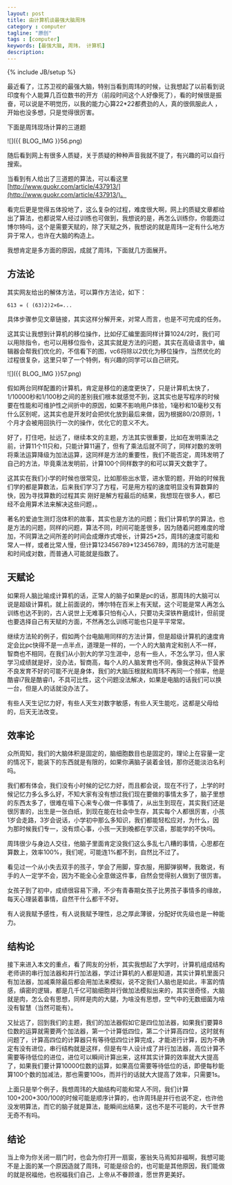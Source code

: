 ```yaml
---
layout: post
title: 由计算机谈最强大脑周玮
category : computer
tagline: "原创"
tags : [computer]
keywords: [最强大脑, 周玮， 计算机]
description:
---
```

{% include JB/setup %}

最近看了，江苏卫视的最强大脑，特别当看到周玮的时候，让我想起了以前看到说印度有个人能算几百位数书的开方（前段时间这个人好像死了），看的时候很是振奋，可以说是不明觉历，以我的能力心算22\*22都费劲的人，真的很佩服此人 ，开始也没多想，只是觉得很厉害。

下面是周玮现场计算的三道题

![]({{ BLOG_IMG }}56.png)

随后看到网上有很多人质疑，关于质疑的种种声音我就不提了，有兴趣的可以自行搜索。

当看到有人给出了三道题的算法，可以看这里[http://www.guokr.com/article/437913/](http://www.guokr.com/article/437913/)。

看完后更是觉得五体投地了，这么复杂的过程，难度很大啊，网上的质疑文章都给出了算法，也都说常人经过训练也可做到，我想说的是，再怎么训练你，你能跑过博尔特吗，这个是需要天赋的，除了天赋之外，我想说的就是周玮一定有什么地方异于常人，也许在大脑的构造上。

我想肯定是多方面的原因，成就了周玮，下面就几方面展开。

## 方法论 ##

其实网友给出的解体方法，可以算作方法论，如下：

	613 = ( (63)2)2×6=...

具体步骤参见文章链接，其实这样分解开来，对常人而言，也是不可完成的任务。

这其实让我想到计算机的移位操作，比如仔汇编里面同样计算1024/2时，我们可以用除指令，也可以用移位指令，这其实就是方法的问题，其实在高级语言中，编辑器会帮我们优化的，不信看下的图，vc6将除以2优化为移位操作，当然优化的过程很复杂，这里只举了一个特例，有兴趣的同学可以自己研究。

![]({{ BLOG_IMG }}57.png)

假如两台同样配置的计算机，肯定是移位的速度更快了，只是计算机太快了，1/10000秒和1/100秒之间的差别我们根本就感觉不到，这其实也是写程序的时候要在性能和可维护性之间折中的原因，如果不影响用户体验，1毫秒和10毫秒又有什么区别呢，这其实也是开发时会把优化放到最后来做，因为根据80/20原则，1个月才会被用回执行一次的操作，优化它的意义不大。

好了，打住吧，扯远了，继续本文的主题，方法其实很重要，比如在发明乘法之前，计算11个11只和，只能计算11遍了，但有了乘法后就不同了，同样对数的发明将乘法运算降级为加法运算，这同样是方法的重要性，我们不能否定，周玮发明了自己的方法，毕竟乘法发明前，计算100个同样数字的和可以算天文数字了。

这其实在我们小学的时候也很常见，比如那些出水管，进水管的题，开始的时候我们学的都是算数法，后来我们学习了方程，可是用方程的速度明显没有算数算的快，因为寻找算数的过程其实 刚好是解方程最后的结果，我想现在很多人，都已经不会用算术法来解决这些问题，。

著名的爱迪生测灯泡体积的故事，其实也是方法的问题；我们计算机学的算法，也是方法的问题，同样的问题，算法不同，时间可能差很多，因为随着问题难度的增加，不同算法之间所差的时间会成爆炸式增长，计算25\*25，周玮的速度可能和常人一样，或者比常人慢，但计算123456789\*123456789，周玮的方法可能是和时间成对数，而普通人可能就是指数了。

## 天赋论 ##

如果将人脑比喻成计算机的话，正常人的脑子如果是pc的话，那周玮的大脑可以说是超级计算机，就上前面说的，博尔特在百米上有天赋，这个可能是常人再怎么训练也达不到的，古人说世上无难事只怕有心人，只要功夫深铁杵磨成针，但前提也要选择自己有天赋的方面，不然再怎么训练可能也只是平平常常。

继续方法轮的例子，假如两个台电脑用同样的方法计算，但是超级计算机的速度肯定会比pc快得不是一点半点，道理是一样的，一个人的大脑肯定和别人不一样，智商也不相同，在我们从小到大的学习生涯中，总有一些人，不怎么学习，但人家学习成绩就是好，没办法，智商高，每个人的人脑发育也不同，像我这种从下营养不良发育不好的可能不光是身体，我们的大脑压根就和周玮不再同一个频率，他是酷睿i7我是酷睿i1，不具可比性，这个问题没法解决，如果是电脑的话我们可以换一台，但是人的话就没办法了。

有些人天生记忆力好，有些人天生对数字敏感，有些人天生能吃，这都是父母给的，后天无法改变。

## 效率论 ##

众所周知，我们的大脑体积是固定的，脑细胞数目也是固定的，理论上在容量一定的情况下，能装下的东西就是有限的，如果你满脑子装着金钱，那你还能淡泊名利吗。

我们都有体会，我们没有小时候的记忆力好，而且都会说，现在不行了，上学的时候记忆力多么多么好，不知大家有没有想过我们现在要做的事情太多了，脑子里想的东西太多了，很难在塌下心来专心做一件事情了，从出生到现在，其实我们还是很厉害的，出生是一张白纸，到现在能在社会中生存，其实每个人都很厉害，小孩1岁会走路，3岁会说话，小学初中那么多知识，我们都能轻松应对，为什么，因为那时候我们专一，没有烦心事，小孩一天到晚都在学汉语，那能学的不快吗。

周玮很少与身边人交往，他脑子里面肯定没我们这么多乱七八糟的事情，心思都在算数上，效率100%，我们呢，可能连1%都不到，自然比不过了。

看见过一个从小失去双手的孩子，学会了用脚，穿衣服，用脚弹钢琴，我敢说，有手的人一定学不会，因为不能全心全意做这件事，自然会觉得别人做到了很厉害。

女孩子到了初中，成绩很容易下滑，不少有青春期女孩子比男孩子事情多的缘故，每天心理装着事情，自然干什么都干不好。

有人说我赋予感性，有人说我赋予理性，总之厚此薄彼，分配好优先级也是一种能力。

## 结构论 ##

接下来进入本文的重点，看了网友的分析，其实我想起了大学时，计算机组成结构老师讲的串行加法器和并行加法器，学过计算机的人都是知道，其实计算机里面只有加法器，加减乘除最后都会用加法来模拟，说不定我们人脑也是如此，丰富的情感，缜密的逻辑，都是几千亿可脑细胞并行做加法模拟出来的，其实很奇怪，大脑就是肉，怎么会有思想，同样是肉的大腿，为啥没有思想，空气中的无数细菌为啥没有智慧（当然可能有）。

又扯远了，回到我们的主题，我们的加法器假如它是四位加法器，如果我们要算8位数的运算就需要两个加法器，第一个计算低四位，第二个计算高四位，这时就有问题了，计算高四位的计算器只有等待低四位计算完成，才能进行计算，因为不确定有没有进位，串行结构就是这样，但是有牛人设计成了并行加法器，高位计算不需要等待低位的进位，进位可以瞬间计算出来，这样其实计算的效率就大大提高了，如果我们要计算10000位数的运算，如果高位需要等待低位的话，即便每秒能算100个数的加减法，那也需要100s，而并行的话就大大提高了效率，只需要1s。

上面只是举个例子，我想周玮的大脑结构可能和常人不同，我们计算100+200\*300/100的时候可能是顺序计算的，也许周玮是并行也说不定，也许他没发明算法，而它的脑子就是算法，能瞬间出结果，这也不是不可能的，大千世界无奇不有吗。

## 结论 ##

当上帝为你关闭一扇门时，也会为你打开一扇窗，塞翁失马焉知非福啊，我想可能不是上面的某一个原因造就了周玮，可能是综合的，也可能是其他原因，我们能做的就是祝福他，也祝福我们自己，上帝从不眷顾谁，愿世界更美好。





